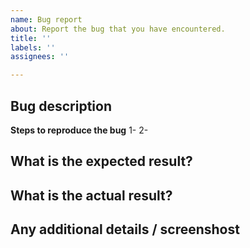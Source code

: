 ```yaml
---
name: Bug report
about: Report the bug that you have encountered.
title: ''
labels: ''
assignees: ''

---
```


**Bug description**
-

**Steps to reproduce the bug**
1-
2-

**What is the expected result?**
-

**What is the actual result?**
-

**Any additional details / screenshost**
- 
